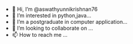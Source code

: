 - 👋 Hi, I’m @aswathyunnikrishnan76
- 👀 I’m interested in python,java...
- 🌱 I’m a postgraduate in computer application...
- 💞️ I’m looking to collaborate on ...
- 📫 How to reach me ...

<!---
aswathyunnikrishnan76/aswathyunnikrishnan76 is a ✨ special ✨ repository because its `README.md` (this file) appears on your GitHub profile.
You can click the Preview link to take a look at your changes.
--->
